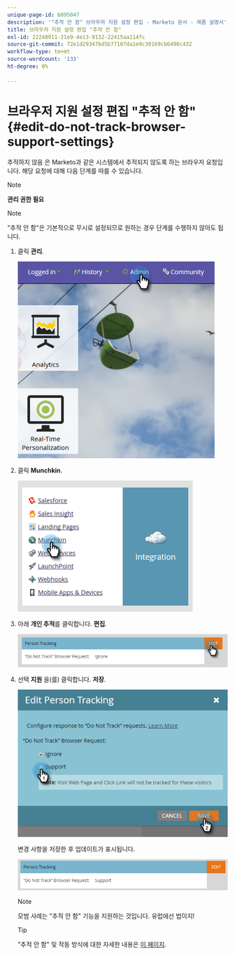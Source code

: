 ```yaml
---
unique-page-id: 6095047
description: '"추적 안 함" 브라우저 지원 설정 편집 - Marketo 문서 - 제품 설명서'
title: 브라우저 지원 설정 편집 "추적 안 함"
exl-id: 22248911-21e9-4e13-9132-22415aa114fc
source-git-commit: 72e1d29347bd5b77107da1e9c30169cb6490c432
workflow-type: tm+mt
source-wordcount: '133'
ht-degree: 0%

---
```


# 브라우저 지원 설정 편집 &quot;추적 안 함&quot; {#edit-do-not-track-browser-support-settings}

추적하지 않음 은 Marketo과 같은 시스템에서 추적되지 않도록 하는 브라우저 요청입니다. 해당 요청에 대해 다음 단계를 따를 수 있습니다.

>[!NOTE]
>
>**관리 권한 필요**

>[!NOTE]
>
>&quot;추적 안 함&quot;은 기본적으로 무시로 설정되므로 원하는 경우 단계를 수행하지 않아도 됩니다.

1. 클릭 **관리**.

   ![](assets/one.png)

1. 클릭 **Munchkin**.

   ![](assets/two.png)

1. 아래 **개인 추적**&#x200B;를 클릭합니다. **편집**.

   ![](assets/three-2.png)

1. 선택 **지원** 을(를) 클릭합니다. **저장**.

   ![](assets/four-1.png)

   변경 사항을 저장한 후 업데이트가 표시됩니다.

   ![](assets/five-1.png)

   >[!NOTE]
   >
   >모범 사례는 &quot;추적 안 함&quot; 기능을 지원하는 것입니다. 유럽에선 법이지!

   >[!TIP]
   >
   >&quot;추적 안 함&quot; 및 작동 방식에 대한 자세한 내용은 [이 페이지](https://en.wikipedia.org/wiki/Do_Not_Track).
